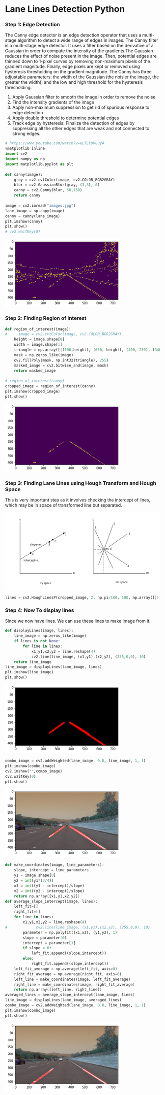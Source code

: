 # Lane Lines Detection Python
### Step 1: Edge Detection
The Canny edge detector is an edge detection operator that uses a multi-stage algorithm to detect a wide range of edges in images. The Canny filter is a multi-stage edge detector. It uses a filter based on the derivative of a Gaussian in order to compute the intensity of the gradients.The Gaussian reduces the effect of noise present in the image. Then, potential edges are thinned down to 1-pixel curves by removing non-maximum pixels of the gradient magnitude. Finally, edge pixels are kept or removed using hysteresis thresholding on the gradient magnitude. The Canny has three adjustable parameters: the width of the Gaussian (the noisier the image, the greater the width), and the low and high threshold for the hysteresis thresholding.

<ol>
    <li>Apply Gaussian filter to smooth the image in order to remove the noise</li>
<li>Find the intensity gradients of the image</li>
<li>Apply non-maximum suppression to get rid of spurious response to edge detection</li>
<li>Apply double threshold to determine potential edges</li>
<li>Track edge by hysteresis: Finalize the detection of edges by suppressing all the other edges that are weak and not connected to strong edges.</li>
</ol>

```python
# https://www.youtube.com/watch?v=eLTLtUVuuy4
%matplotlib inline
import cv2
import numpy as np
import matplotlib.pyplot as plt

def canny(image):
    gray = cv2.cvtColor(image, cv2.COLOR_BGR2GRAY)
    blur = cv2.GaussianBlur(gray, (3,3), 0)
    canny = cv2.Canny(blur, 50,150)
    return canny

image = cv2.imread("images.jpg")
lane_image = np.copy(image)
canny = canny(lane_image)
plt.imshow(canny)
plt.show()
# cv2.waitKey(0)
```


![png](detector-in-notebook_files/detector-in-notebook_2_0.png)


### Step 2: Finding Region of Interest


```python
def region_of_interest(image):
#     image = cv2.cvtColor(image, cv2.COLOR_BGR2GRAY)
    height = image.shape[0]
    width = image.shape[1]
    triangle = np.array([[(100,height), (650, height), (400, 250), (340, 250)]])
    mask = np.zeros_like(image)
    cv2.fillPoly(mask, np.int32(triangle), 255)
    masked_image = cv2.bitwise_and(image, mask)
    return masked_image

# region_of_interest(canny)
cropped_image = region_of_interest(canny)
plt.imshow(cropped_image)
plt.show()
```


![png](detector-in-notebook_files/detector-in-notebook_4_0.png)


### Step 3: Finding Lane Lines using Hough Transform and Hough Space
This is very important step as it involves checking the intercept of lines, which may be in space of transformed line but separated.

![png](detector-in-notebook_files/hough_concept.png)

```python
lines = cv2.HoughLinesP(cropped_image, 2, np.pi/180, 100, np.array([]), minLineLength=40, maxLineGap = 70)
```

### Step 4: Now To display lines
Since we now have lines. We can use these lines to make image from it.


```python
def displayLines(image, lines):
    line_image = np.zeros_like(image)
    if lines is not None:
        for line in lines:
            x1,y1,x2,y2 = line.reshape(4)
            cv2.line(line_image, (x1,y1),(x2,y2), (255,0,0), 10)
    return line_image
line_image = displayLines(lane_image, lines)
plt.imshow(line_image)
plt.show()
```


![png](detector-in-notebook_files/detector-in-notebook_8_0.png)



```python
combo_image = cv2.addWeighted(lane_image, 0.8, line_image, 1, 1)
plt.imshow(combo_image)
cv2.imshow("",combo_image)
cv2.waitKey(0)
plt.show()
```


![png](detector-in-notebook_files/detector-in-notebook_9_0.png)



```python
def make_coordinates(image, line_parameters):
    slope, intercept = line_parameters
    y1 = image.shape[0]
    y2 = int(y1*(3/4))
    x1 = int((y1 - intercept)/slope)
    x2 = int((y2 - intercept)/slope)
    return np.array([x1,y1,x2,y2])
def average_slope_intercept(image, lines):
    left_fit=[]
    right_fit=[]
    for line in lines:
        x1,y1,x2,y2 = line.reshape(4)
#             cv2.line(line_image, (x1,y1),(x2,y2), (255,0,0), 10)
        parameter = np.polyfit((x1,x2), (y1,y2), 1)
        slope = parameter[0]
        intercept = parameter[1]
        if slope < 0:
            left_fit.append((slope,intercept))
        else:
            right_fit.append((slope,intercept))
    left_fit_average = np.average(left_fit, axis=0)
    right_fit_average = np.average(right_fit, axis=0)
    left_line = make_coordinates(image, left_fit_average)
    right_line = make_coordinates(image, right_fit_average)
    return np.array([left_line, right_line])
averaged_lines = average_slope_intercept(lane_image, lines)
line_image = displayLines(lane_image, averaged_lines)
combo_image = cv2.addWeighted(lane_image, 0.8, line_image, 1, 1)
plt.imshow(combo_image)
plt.show()
```


![png](detector-in-notebook_files/detector-in-notebook_10_0.png)



```python

```


```python

```
